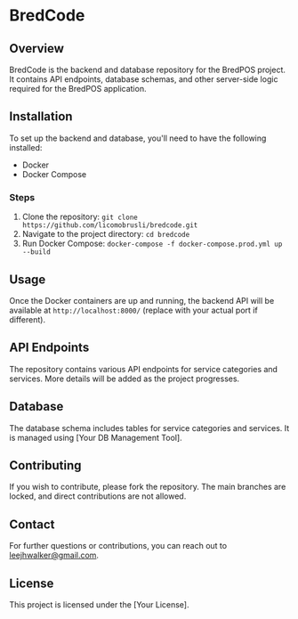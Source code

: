 # BredCode

## Overview
BredCode is the backend and database repository for the BredPOS project. It contains API endpoints, database schemas, and other server-side logic required for the BredPOS application.

## Installation
To set up the backend and database, you'll need to have the following installed:
- Docker
- Docker Compose

### Steps
1. Clone the repository: `git clone https://github.com/licomobrusli/bredcode.git`
2. Navigate to the project directory: `cd bredcode`
3. Run Docker Compose: `docker-compose -f docker-compose.prod.yml up --build`

## Usage
Once the Docker containers are up and running, the backend API will be available at `http://localhost:8000/` (replace with your actual port if different).

## API Endpoints
The repository contains various API endpoints for service categories and services. More details will be added as the project progresses.

## Database
The database schema includes tables for service categories and services. It is managed using [Your DB Management Tool].

## Contributing
If you wish to contribute, please fork the repository. The main branches are locked, and direct contributions are not allowed.

## Contact
For further questions or contributions, you can reach out to [leejhwalker@gmail.com](mailto:leejhwalker@gmail.com).

## License
This project is licensed under the [Your License].

